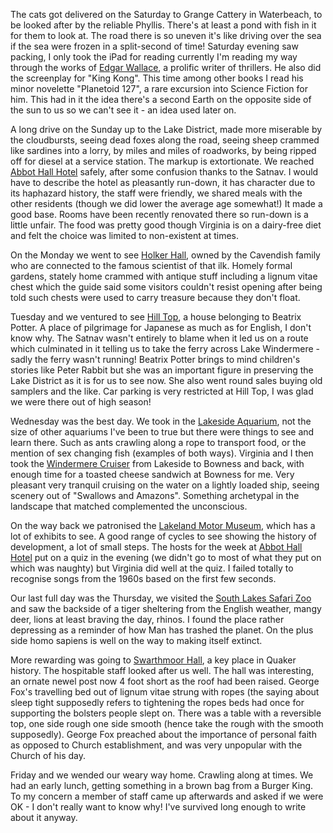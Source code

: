 The cats got delivered on the Saturday to Grange Cattery in Waterbeach, to be looked
after by the reliable Phyllis.  There's at least a pond with fish in it for them to look at.  The road
there is so uneven it's like driving over the sea if the sea were frozen in a split-second
of time!  Saturday evening saw packing, I only took the iPad for reading currently I'm reading
my way through the works of [Edgar Wallace](http://www.edgarwallace.org), a prolific writer
of thrillers.  He also did the screenplay for "King Kong".  This time among other books I read his minor
novelette "Planetoid 127", a rare excursion into Science Fiction for him.  This had in it
the idea there's a second Earth on the opposite side of the sun to us so we can't see it -
an idea used later on.

A long drive on the Sunday up to the Lake District, made more miserable by the cloudbursts, seeing dead
foxes along the road, seeing sheep crammed like sardines into a lorry, by miles and miles of
roadworks, by being ripped off for diesel at a service station.  The markup is extortionate.
We reached [Abbot Hall Hotel](https://www.christianguild.co.uk/abbothall/index.php)
safely, after some confusion thanks to the Satnav.  I would have to describe the hotel as
pleasantly run-down, it has character due to its haphazard history, the staff were friendly,
we shared meals with the other residents (though we did lower the average age somewhat!)
It made a good base.  Rooms have been recently renovated there so run-down is a little
unfair.  The food was pretty good though Virginia is on a dairy-free diet and felt the choice
was limited to non-existent at times.

On the Monday we went to see [Holker Hall](https://www.holker.co.uk), owned by the Cavendish
family who are connected to the famous scientist of that ilk.  Homely formal gardens, stately home
crammed with antique stuff including a lignum vitae chest which the guide said some visitors
couldn't resist opening after being told such chests were used to carry treasure because they
don't float.

Tuesday and we ventured to see [Hill Top](https://www.nationaltrust.org.uk/hill-top), a house
belonging to Beatrix Potter.  A place of pilgrimage for Japanese as much as for English, I
don't know why.  The Satnav wasn't entirely to blame when it led us on a route which culminated
in it telling us to take the ferry across Lake Windermere - sadly the ferry wasn't running!
Beatrix Potter brings to mind children's stories like Peter Rabbit but she was an
important figure in preserving the Lake District as it is for us to see now.  She also
went round sales buying old samplers and the like.  Car parking is very restricted at Hill Top,
I was glad we were there out of high season!

Wednesday was the best day.  We took in the [Lakeside Aquarium](https://lakesaquarium.co.uk/),
not the size of other aquariums I've been to true but there were things to see and learn there.
Such as ants crawling along a rope to transport food, or the mention of sex changing fish (examples
of both ways).  Virginia and I then took the [Windermere Cruiser](https://www.windermere-lakecruises.co.uk)
from Lakeside to Bowness and back, with enough time for a toasted cheese sandwich at Bowness for
me.  Very pleasant very tranquil cruising on the water on a lightly loaded ship, seeing scenery
out of "Swallows and Amazons".  Something archetypal in the landscape that matched complemented
the unconscious.

On the way back we patronised the [Lakeland Motor Museum](https://www.lakelandmotormuseum.co.uk),
which has a lot of exhibits to see.  A good range of cycles to see showing the history of
development, a lot of small steps.  The hosts for the week at [Abbot Hall Hotel](https://www.christianguild.co.uk/abbothall/index.php) put on a
quiz in the evening (we didn't go to most of what they put on which was naughty) but Virginia
did well at the quiz.  I failed totally to recognise songs from the 1960s based on the first
few seconds.

Our last full day was the Thursday, we visited the
[South Lakes Safari Zoo](https://www.southlakessafarizoo.com/) and saw the backside of a tiger sheltering
from the English weather, mangy deer, lions at least braving the day, rhinos.  I found the
place rather depressing as a reminder of how Man has trashed the planet.  On the plus side
homo sapiens is well on the way to making itself extinct.

More rewarding was going to [Swarthmoor Hall](https://www.swarthmoorhall.co.uk/), a key place
in Quaker history.  The hospitable staff looked after us well.  The hall was interesting, an
ornate newel post now 4 foot short as the roof had been raised.  George Fox's travelling
bed out of lignum vitae strung with ropes (the saying about sleep tight supposedly refers to
tightening the ropes beds had once for supporting the bolsters people slept on.  There was
a table with a reversible top, one side rough one side smooth (hence take the rough with the
smooth supposedly).  George Fox preached about the importance of personal faith as opposed to
Church establishment, and was very unpopular with the Church of his day.

Friday and we wended our weary way home.  Crawling along at times.  We had an early lunch,
getting something in a brown bag from a Burger King.  To my concern a member of staff came up
afterwards and asked if we were OK - I don't really want to know why!  I've survived long
enough to write about it anyway.
